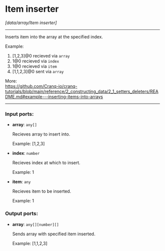 # Item inserter

_[data/array/Item inserter]_

---

Inserts item into the array at the specified index.  
  
Example:   
1. [1,2,3]@0 recieved via `array`   
2.  1@0 recieved via `index`   
2. 1@0 recieved via `item`   
3. [1,1,2,3]@0 sent via `array`  
  
More:  
https://github.com/Cranq-io/cranq-tutorials/blob/main/reference/2_constructing_data/2_1_setters_deleters/README.md#example---inserting-items-into-arrays  

---

### Input ports:

* __array__: ` any[] `

    Recieves array to insert into.
    
    Example:
    [1,2,3]


* __index__: ` number `

    Recieves index at which to insert.
    
    Example:
    1


* __item__: ` any `

    Recieves item to be inserted.
    
    Example:
    1

### Output ports:

* __array__: ` any[][number][] `

    Sends array with specified item inserted.
    
    Example:
    [1,1,2,3]

